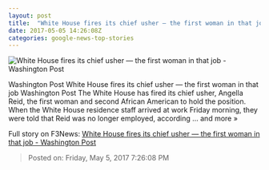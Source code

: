 ```yaml
---
layout: post
title:  "White House fires its chief usher — the first woman in that job - Washington Post"
date: 2017-05-05 14:26:08Z
categories: google-news-top-stories
---
```


![White House fires its chief usher — the first woman in that job - Washington Post](https://img.washingtonpost.com/rf/image_1484w/2010-2019/WashingtonPost/2017/05/05/Interactivity/Images/AP_111018029632.jpg)

Washington Post White House fires its chief usher — the first woman in that job Washington Post The White House has fired its chief usher, Angella Reid, the first woman and second African American to hold the position. When the White House residence staff arrived at work Friday morning, they were told that Reid was no longer employed, according ... and more »


Full story on F3News: [White House fires its chief usher — the first woman in that job - Washington Post](http://www.f3nws.com/n/shmXBE)

> Posted on: Friday, May 5, 2017 7:26:08 PM
